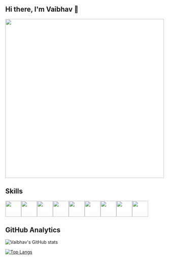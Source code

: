 ## Hi there, I'm Vaibhav 👋
<img height = 500 src="https://cdn.dribbble.com/users/1162077/screenshots/5403918/media/a85c0dcdcc774c6f340b07518363d6fb.gif"/>

<!--
- 🔭 I’m currently working on ...
- 🌱 I’m currently learning ...
- 👯 I’m looking to collaborate on ...
- 🤔 I’m looking for help with ...
- 💬 Ask me about ...
- 📫 How to reach me: ...
- 😄 Pronouns: He/Him
- ⚡ Fun fact: ...
-->


## Skills 
<img height=50 src="https://cdn.jsdelivr.net/gh/devicons/devicon/icons/python/python-original.svg"/><img height=50 src="https://cdn.jsdelivr.net/gh/devicons/devicon/icons/cplusplus/cplusplus-original.svg"/><img height=50 src="https://cdn.jsdelivr.net/gh/devicons/devicon/icons/c/c-original.svg"/><img height=50 src="https://cdn.jsdelivr.net/gh/devicons/devicon/icons/html5/html5-original.svg" /><img height=50 src="https://cdn.jsdelivr.net/gh/devicons/devicon/icons/css3/css3-original.svg" /><img height=50 src="https://cdn.jsdelivr.net/gh/devicons/devicon/icons/javascript/javascript-original.svg"/><img height=50 src="https://cdn.jsdelivr.net/gh/devicons/devicon/icons/django/django-plain.svg" /><img height=50 src="https://cdn.jsdelivr.net/gh/devicons/devicon/icons/mysql/mysql-original-wordmark.svg" /><img height=50 src="https://cdn.jsdelivr.net/gh/devicons/devicon/icons/git/git-plain.svg"/>


## GitHub Analytics
![Vaibhav's GitHub stats](https://github-readme-stats.vercel.app/api?username=VaibhavArora314&count_private=true&show_icons=true&theme=radical)

[![Top Langs](https://github-readme-stats.vercel.app/api/top-langs/?username=VaibhavArora314&layout=compact&theme=radical)](https://github.com/VaibhavArora314/github-readme-stats)
<!--
| <a href="https://github.com/VaibhavArora314/github-readme-stats"><img align="center" src="https://github-readme-stats.vercel.app/api?username=VaibhavArora314&show_icons=true&theme=buefy&hide_border=true&count_private=true" alt="vaibhav's github stats" /></a> | <a href="https://github.com/VaibhavArora314/github-readme-stats"><img align="center" src="https://github-readme-stats.vercel.app/api/top-langs/?username=VaibhavArora314&layout=compact&theme=buefy&hide_border=true&count_private=true" /></a> |
| ------------- | ------------- |
 -->
